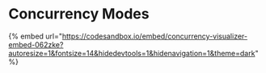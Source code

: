 # Concurrency Modes

{% embed url="https://codesandbox.io/embed/concurrency-visualizer-embed-062zke?autoresize=1&fontsize=14&hidedevtools=1&hidenavigation=1&theme=dark" %}
